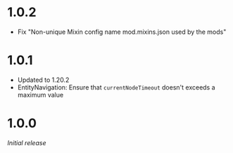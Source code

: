 # 1.0.2
* Fix "Non-unique Mixin config name mod.mixins.json used by the mods"

# 1.0.1
* Updated to 1.20.2
* EntityNavigation: Ensure that ``currentNodeTimeout`` doesn't exceeds a maximum value

# 1.0.0
_Initial release_
